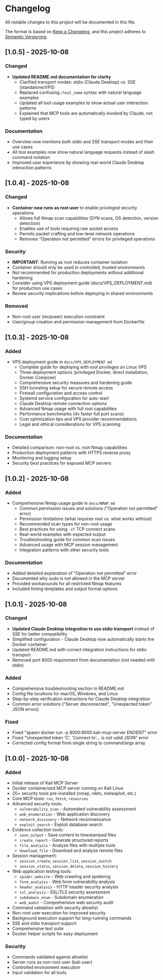 # Changelog

All notable changes to this project will be documented in this file.

The format is based on [Keep a Changelog](https://keepachangelog.com/en/1.0.0/),
and this project adheres to [Semantic Versioning](https://semver.org/spec/v2.0.0.html).

## [1.0.5] - 2025-10-08

### Changed
- **Updated README.md documentation for clarity**
  - Clarified transport modes: stdio (Claude Desktop) vs. SSE (standalone/VPS)
  - Replaced confusing `/tool_name` syntax with natural language examples
  - Updated all tool usage examples to show actual user interaction patterns
  - Explained that MCP tools are automatically invoked by Claude, not typed by users

### Documentation
- Overview now mentions both stdio and SSE transport modes and their use cases
- All tool examples now show natural language requests instead of slash command notation
- Improved user experience by showing real-world Claude Desktop interaction patterns

## [1.0.4] - 2025-10-08

### Changed
- **Container now runs as root user** to enable privileged security operations
  - Allows full Nmap scan capabilities (SYN scans, OS detection, version detection)
  - Enables use of tools requiring raw socket access
  - Permits packet crafting and low-level network operations
  - Removes "Operation not permitted" errors for privileged operations

### Security
- **IMPORTANT**: Running as root reduces container isolation
- Container should only be used in controlled, trusted environments
- Not recommended for production deployments without additional hardening
- Consider using VPS deployment guide (docs/VPS_DEPLOYMENT.md) for production use cases
- Review security implications before deploying in shared environments

### Removed
- Non-root user (mcpuser) execution constraint
- User/group creation and permission management from Dockerfile

## [1.0.3] - 2025-10-08

### Added
- VPS deployment guide in `docs/VPS_DEPLOYMENT.md`
  - Complete guide for deploying with root privileges on Linux VPS
  - Three deployment options (privileged Docker, direct installation, Docker Compose)
  - Comprehensive security measures and hardening guide
  - SSH tunneling setup for secure remote access
  - Firewall configuration and access control
  - Systemd service configuration for auto-start
  - Claude Desktop remote connection options
  - Advanced Nmap usage with full root capabilities
  - Performance benchmarks (4x faster full port scans)
  - Cost optimization tips and VPS provider recommendations
  - Legal and ethical considerations for VPS scanning

### Documentation
- Detailed comparison: non-root vs. root Nmap capabilities
- Production deployment patterns with HTTPS reverse proxy
- Monitoring and logging setup
- Security best practices for exposed MCP servers

## [1.0.2] - 2025-10-08

### Added
- Comprehensive Nmap usage guide in `docs/NMAP.md`
  - Common permission issues and solutions ("Operation not permitted" error)
  - Permission limitations (what requires root vs. what works without)
  - Recommended scan types for non-root usage
  - Best practices for using `-sT` TCP connect scans
  - Real-world examples with expected output
  - Troubleshooting guide for common scan issues
  - Advanced usage with MCP session management
  - Integration patterns with other security tools

### Documentation
- Added detailed explanation of "Operation not permitted" error
- Documented why sudo is not allowed in the MCP server
- Provided workarounds for all restricted Nmap features
- Included timing templates and output format options

## [1.0.1] - 2025-10-08

### Changed
- **Updated Claude Desktop integration to use stdio transport** instead of SSE for better compatibility
- Simplified configuration - Claude Desktop now automatically starts the Docker container
- Updated README.md with correct integration instructions for stdio transport
- Removed port 8000 requirement from documentation (not needed with stdio)

### Added
- Comprehensive troubleshooting section in README.md
- Config file locations for macOS, Windows, and Linux
- Step-by-step verification instructions for Claude Desktop integration
- Common error solutions ("Server disconnected", "Unexpected token" JSON errors)

### Fixed
- Fixed "spawn docker run -p 8000:8000 kali-mcp-server ENOENT" error
- Fixed "Unexpected token 'C', 'Connect to'... is not valid JSON" error
- Corrected config format from single string to command/args array

## [1.0.0] - 2025-10-08

### Added
- Initial release of Kali MCP Server
- Docker containerized MCP server running on Kali Linux
- 20+ security tools pre-installed (nmap, nikto, metasploit, etc.)
- Core MCP tools: `run`, `fetch`, `resources`
- Advanced security tools:
  - `vulnerability_scan` - Automated vulnerability assessment
  - `web_enumeration` - Web application discovery
  - `network_discovery` - Network reconnaissance
  - `exploit_search` - Exploit database search
- Evidence collection tools:
  - `save_output` - Save content to timestamped files
  - `create_report` - Generate structured reports
  - `file_analysis` - Analyze files with multiple tools
  - `download_file` - Download and analyze remote files
- Session management:
  - `session_create`, `session_list`, `session_switch`
  - `session_status`, `session_delete`, `session_history`
- Web application testing tools:
  - `spider_website` - Web crawling and spidering
  - `form_analysis` - Web form vulnerability analysis
  - `header_analysis` - HTTP header security analysis
  - `ssl_analysis` - SSL/TLS security assessment
  - `subdomain_enum` - Subdomain enumeration
  - `web_audit` - Comprehensive web security audit
- Command validation with security allowlist
- Non-root user execution for improved security
- Background execution support for long-running commands
- SSE and stdio transport support
- Comprehensive test suite
- Docker helper scripts for easy deployment

### Security
- Commands validated against allowlist
- Server runs as non-root user (kali-user)
- Controlled environment execution
- Input validation for all tools
